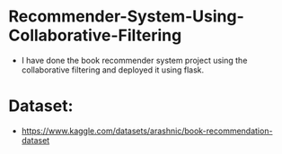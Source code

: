 # Recommender-System-Using-Collaborative-Filtering
  - I have done the book recommender system project using the collaborative filtering and deployed it using flask.

# Dataset:
  - https://www.kaggle.com/datasets/arashnic/book-recommendation-dataset

